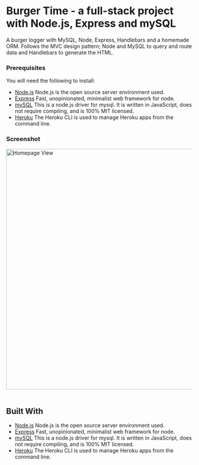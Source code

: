 # Burger Time - a full-stack project with Node.js, Express and mySQL
A burger logger with MySQL, Node, Express, Handlebars and a homemade ORM. Follows the MVC design pattern; Node and MySQL to query and route data and Handlebars to generate the HTML.

### Prerequisites

You will need the following to install:
* [Node.js](https://nodejs.org/en/) Node.js is the open source server environment used.
* [Express](https://www.npmjs.com/package/express) Fast, unopinionated, minimalist web framework for node.
* [mySQL](https://www.npmjs.com/package/mysql) This is a node.js driver for mysql. It is written in JavaScript, does not require compiling, and is 100% MIT licensed.
* [Heroku](https://www.npmjs.com/package/heroku) The Heroku CLI is used to manage Heroku apps from the command line.

### Screenshot

<img src="https://allisonmchamplin.github.io/assets/images/burger-mvc.jpg" width="650" title="Homepage View"><br><br>



## Built With

* [Node.js](https://nodejs.org/en/) Node.js is the open source server environment used.
* [Express](https://www.npmjs.com/package/express) Fast, unopinionated, minimalist web framework for node.
* [mySQL](https://www.npmjs.com/package/mysql) This is a node.js driver for mysql. It is written in JavaScript, does not require compiling, and is 100% MIT licensed.
* [Heroku](https://www.npmjs.com/package/heroku) The Heroku CLI is used to manage Heroku apps from the command line.



